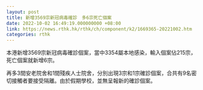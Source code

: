```yaml
---
layout: post
title: 新增3569宗新冠病毒確診　多6宗死亡個案
date: 2022-10-02 16:49:19.000000000 +08:00
link: https://news.rthk.hk/rthk/ch/component/k2/1669365-20221002.htm
categories: rthk
---
```


本港新增3569宗新冠病毒確診個案，當中3354屬本地感染，輸入個案佔215宗，死亡個案就新增6宗。

再多3間安老院舍和1間殘疾人士院舍，分別出現3宗和1宗確診個案，合共有9名密切接觸者要接受隔離。由於假期學校，並無呈報新的確診個案。

